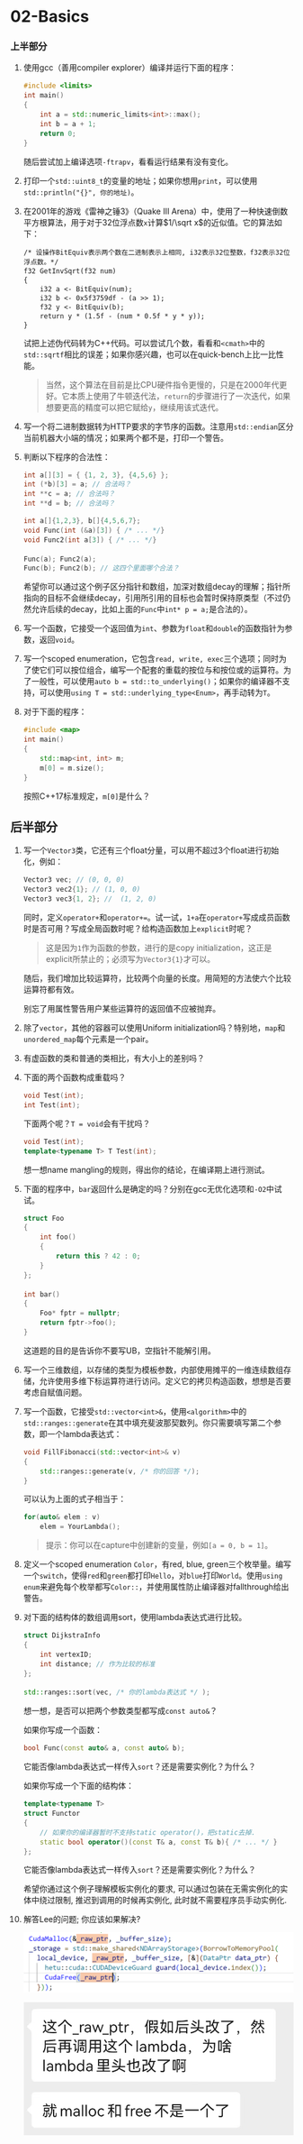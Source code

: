 # 02-Basics

### 上半部分

1. 使用gcc（善用compiler explorer）编译并运行下面的程序：

   ```c++
   #include <limits>
   int main()
   {
       int a = std::numeric_limits<int>::max();
       int b = a + 1;
       return 0;
   }
   ```

   随后尝试加上编译选项`-ftrapv`，看看运行结果有没有变化。

2. 打印一个`std::uint8_t`的变量的地址；如果你想用`print`，可以使用`std::println("{}", 你的地址)`。

3. 在2001年的游戏《雷神之锤3》（Quake III Arena）中，使用了一种快速倒数平方根算法，用于对于32位浮点数`x`计算$1/\sqrt x$的近似值。它的算法如下：

   ```pseudocode
   /* 设操作BitEquiv表示两个数在二进制表示上相同, i32表示32位整数，f32表示32位浮点数。*/
   f32 GetInvSqrt(f32 num)
   {
       i32 a <- BitEquiv(num);
       i32 b <- 0x5f3759df - (a >> 1);
       f32 y <- BitEquiv(b);
       return y * (1.5f - (num * 0.5f * y * y));
   }
   ```

   试把上述伪代码转为C++代码。可以尝试几个数，看看和`<cmath>`中的`std::sqrtf`相比的误差；如果你感兴趣，也可以在quick-bench上比一比性能。

   > 当然，这个算法在目前是比CPU硬件指令更慢的，只是在2000年代更好。它本质上使用了牛顿迭代法，`return`的步骤进行了一次迭代，如果想要更高的精度可以把它赋给`y`，继续用该式迭代。

4. 写一个将二进制数据转为HTTP要求的字节序的函数。注意用`std::endian`区分当前机器大小端的情况；如果两个都不是，打印一个警告。

5. 判断以下程序的合法性：

   ```c++
   int a[][3] = { {1, 2, 3}, {4,5,6} };
   int (*b)[3] = a; // 合法吗？
   int **c = a; // 合法吗？
   int **d = b; // 合法吗？
   ```

   ```c++
   int a[]{1,2,3}, b[]{4,5,6,7};
   void Func(int (&a)[3]) { /* ... */}
   void Func2(int a[3]) { /* ... */}
   
   Func(a); Func2(a);
   Func(b); Func2(b); // 这四个里面哪个合法？
   ```

   希望你可以通过这个例子区分指针和数组，加深对数组decay的理解；指针所指向的目标不会继续decay，引用所引用的目标也会暂时保持原类型（不过仍然允许后续的decay，比如上面的`Func`中`int* p = a;`是合法的）。

6. 写一个函数，它接受一个返回值为`int`、参数为`float`和`double`的函数指针为参数，返回`void`。

7. 写一个scoped enumeration，它包含`read, write, exec`三个选项；同时为了使它们可以按位组合，编写一个配套的重载的按位与和按位或的运算符。为了一般性，可以使用`auto b = std::to_underlying()`；如果你的编译器不支持，可以使用`using T = std::underlying_type<Enum>`，再手动转为`T`。

8. 对于下面的程序：

   ```c++
   #include <map> 
   int main()
   { 
       std::map<int, int> m; 
       m[0] = m.size();
   }
   ```

   按照C++17标准规定，`m[0]`是什么？

## 后半部分

1. 写一个`Vector3`类，它还有三个float分量，可以用不超过3个float进行初始化，例如：

   ```c++
   Vector3 vec; // (0, 0, 0)
   Vector3 vec2{1}; // (1, 0, 0)
   Vector3 vec3{1, 2}; //  (1, 2, 0)
   ```

   同时，定义`operator+`和`operator+=`。试一试，`1+a`在`operator+`写成成员函数时是否可用？写成全局函数时呢？给构造函数加上`explicit`时呢？

   > 这是因为`1`作为函数的参数，进行的是copy initialization，这正是explicit所禁止的；必须写为`Vector3{1}`才可以。

   随后，我们增加比较运算符，比较两个向量的长度。用简短的方法使六个比较运算符都有效。

   别忘了用属性警告用户某些运算符的返回值不应被抛弃。

2. 除了`vector`，其他的容器可以使用Uniform initialization吗？特别地，`map`和`unordered_map`每个元素是一个pair。

3. 有虚函数的类和普通的类相比，有大小上的差别吗？

4. 下面的两个函数构成重载吗？

   ```c++
   void Test(int);
   int Test(int);
   ```

   下面两个呢？`T = void`会有干扰吗？

   ```c++
   void Test(int);
   template<typename T> T Test(int);
   ```

   想一想name mangling的规则，得出你的结论，在编译期上进行测试。

5. 下面的程序中，`bar`返回什么是确定的吗？分别在gcc无优化选项和`-O2`中试试。

   ```c++
   struct Foo
   {
       int foo()
       {
           return this ? 42 : 0;
       }
   };
   
   int bar()
   {
       Foo* fptr = nullptr;
       return fptr->foo();
   }
   ```

   这道题的目的是告诉你不要写UB，空指针不能解引用。

6. 写一个三维数组，以存储的类型为模板参数，内部使用摊平的一维连续数组存储，允许使用多维下标运算符进行访问。定义它的拷贝构造函数，想想是否要考虑自赋值问题。

7. 写一个函数，它接受`std::vector<int>&`，使用`<algorithm>`中的`std::ranges::generate`在其中填充斐波那契数列。你只需要填写第二个参数，即一个lambda表达式：

   ```c++
   void FillFibonacci(std::vector<int>& v)
   {
       std::ranges::generate(v, /* 你的回答 */);
   }
   ```

   可以认为上面的式子相当于：

   ```c++
   for(auto& elem : v)
       elem = YourLambda();
   ```

   > 提示：你可以在capture中创建新的变量，例如`[a = 0, b = 1]`。

8. 定义一个scoped enumeration `Color`，有red, blue, green三个枚举量。编写一个`switch`，使得`red`和`green`都打印`Hello`，对`blue`打印`World`。使用`using enum`来避免每个枚举都写`Color::`，并使用属性防止编译器对fallthrough给出警告。

9. 对下面的结构体的数组调用sort，使用lambda表达式进行比较。

   ```c++
   struct DijkstraInfo
   {
       int vertexID;
       int distance; // 作为比较的标准
   };
   
   std::ranges::sort(vec, /* 你的lambda表达式 */ );
   ```

   想一想，是否可以把两个参数类型都写成`const auto&`？

   如果你写成一个函数：

   ```c++
   bool Func(const auto& a, const auto& b);
   ```

   它能否像lambda表达式一样传入`sort`？还是需要实例化？为什么？

   如果你写成一个下面的结构体：

   ```c++
   template<typename T>
   struct Functor
   {
       // 如果你的编译器暂时不支持static operator()，把static去掉.
       static bool operator()(const T& a, const T& b){ /* ... */ }
   };
   ```

   它能否像lambda表达式一样传入`sort`？还是需要实例化？为什么？

   希望你通过这个例子理解模板实例化的要求, 可以通过包装在无需实例化的实体中绕过限制, 推迟到调用的时候再实例化, 此时就不需要程序员手动实例化.

10. 解答Lee的问题; 你应该如果解决?

    ![](2.jpg)

    ![](1.jpg)